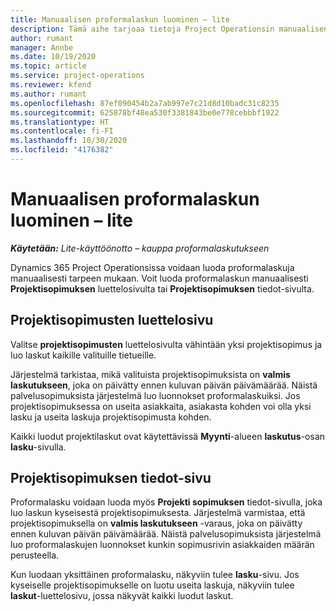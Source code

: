 ```yaml
---
title: Manuaalisen proformalaskun luominen – lite
description: Tämä aihe tarjoaa tietoja Project Operationsin manuaalisen proformalaskun luomisesta.
author: rumant
manager: Annbe
ms.date: 10/19/2020
ms.topic: article
ms.service: project-operations
ms.reviewer: kfend
ms.author: rumant
ms.openlocfilehash: 87ef090454b2a7ab997e7c21d8d10badc31c8235
ms.sourcegitcommit: 625878bf48ea530f3381843be0e778cebbbf1922
ms.translationtype: HT
ms.contentlocale: fi-FI
ms.lasthandoff: 10/30/2020
ms.locfileid: "4176382"
---
```

# <a name="create-a-manual-proforma-invoice---lite"></a>Manuaalisen proformalaskun luominen – lite

_**Käytetään:** Lite-käyttöönotto – kauppa proformalaskutukseen_

Dynamics 365 Project Operationsissa voidaan luoda proformalaskuja manuaalisesti tarpeen mukaan. Voit luoda proformalaskun manuaalisesti **Projektisopimuksen** luettelosivulta tai **Projektisopimuksen** tiedot-sivulta.

##  <a name="project-contracts-list-page"></a>Projektisopimusten luettelosivu

Valitse **projektisopimusten** luettelosivulta vähintään yksi projektisopimus ja luo laskut kaikille valituille tietueille.

Järjestelmä tarkistaa, mikä valituista projektisopimuksista on **valmis laskutukseen**, joka on päivätty ennen kuluvan päivän päivämäärää. Näistä palvelusopimuksista järjestelmä luo luonnokset proformalaskuiksi. Jos projektisopimuksessa on useita asiakkaita, asiakasta kohden voi olla yksi lasku ja useita laskuja projektisopimusta kohden.

Kaikki luodut projektilaskut ovat käytettävissä **Myynti**-alueen **laskutus**-osan **lasku**-sivulla.

## <a name="project-contract-details-page"></a>Projektisopimuksen tiedot-sivu

Proformalasku voidaan luoda myös **Projekti sopimuksen** tiedot-sivulla, joka luo laskun kyseisestä projektisopimuksesta. Järjestelmä varmistaa, että projektisopimuksella on **valmis laskutukseen** -varaus, joka on päivätty ennen kuluvan päivän päivämäärää. Näistä palvelusopimuksista järjestelmä luo proformalaskujen luonnokset kunkin sopimusrivin asiakkaiden määrän perusteella.

Kun luodaan yksittäinen proformalasku, näkyviin tulee **lasku**-sivu. Jos kyseiselle projektisopimukselle on luotu useita laskuja, näkyviin tulee **laskut**-luettelosivu, jossa näkyvät kaikki luodut laskut.
